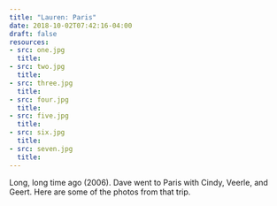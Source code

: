 ```yaml
---
title: "Lauren: Paris"
date: 2018-10-02T07:42:16-04:00
draft: false
resources:
- src: one.jpg
  title:
- src: two.jpg
  title:
- src: three.jpg
  title:
- src: four.jpg
  title:
- src: five.jpg
  title:
- src: six.jpg
  title:
- src: seven.jpg
  title:
---
```


Long, long time ago (2006). Dave went to Paris with Cindy, Veerle, and Geert. Here are some of the photos from that trip.
